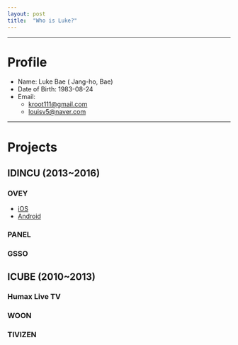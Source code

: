 ```yaml
---
layout: post
title:  "Who is Luke?"
---
```


---

# Profile

* Name: Luke Bae ( Jang-ho, Bae)
* Date of Birth: 1983-08-24
* Email: 
	* <kroot111@gmail.com>
	* <louisv5@naver.com>


---

# Projects 

## IDINCU (2013~2016)

### OVEY

* [iOS][ovey_ios]
* [Android][ovey_android]

### PANEL

### GSSO


## ICUBE (2010~2013)

### Humax Live TV

### WOON

### TIVIZEN



[ovey_ios]: https://itunes.apple.com/kr/app/obei-nae-uigyeon-ui-gachi/id483557574?mt=8 "오베이(iOS)"
[ovey_android]: https://play.google.com/store/apps/details?id=com.idincu.ovey.android "오베이(Android)"

